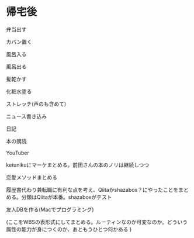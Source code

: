 # 帰宅後

弁当出す

カバン置く

風呂入る

風呂出る

髪乾かす

化粧水塗る

ストレッチ(声のも含めて)

ニュース書き込み

日記

本の朗読

YouTuber

ketunikuにマーケまとめる。前田さんの本のノリは継続しつつ

恋愛メソッドまとめる

履歴書代わり兼転職に有利な点を考え、Qiitaかshazabox？にやったことをまとめる。分類はQiitaが本番。shazaboxがテスト

友人DBを作る(Macでプログラミング)

(ここをWBSの表形式にしてまとめる。ルーティンなのか可変なのか。どういう属性の能力が身につくのか、あともうひとつ何かある )
